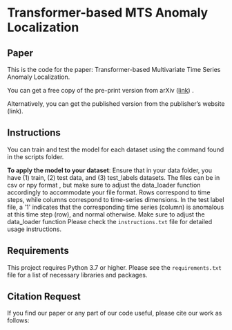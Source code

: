
# Transformer-based MTS Anomaly Localization

## Paper
This is the code for the paper: Transformer-based Multivariate Time Series  Anomaly Localization.

You can get a free copy of the pre-print version from arXiv ([link](https://arxiv.org/abs/2501.08628)) .

Alternatively, you can get the published version from the publisher’s website (link).
## Instructions
You can train and test the model for each dataset using the command found in the scripts folder.

**To apply the model to your dataset**: Ensure that in your data folder, you have (1) train, (2) test data, and (3) test_labels datasets. The files can be in csv or npy format , but make sure to adjust the data_loader function accordingly to accommodate your file format. Rows correspond to time steps, while columns correspond to time-series dimensions. In the test label file, a '1' indicates that the corresponding time series (column) is anomalous at this time step (row), and normal otherwise. Make sure to adjust the data_loader function 
Please check the `instructions.txt` file for detailed usage instructions.

## Requirements
This project requires Python 3.7 or higher. Please see the `requirements.txt` file for a list of necessary libraries and packages.

## Citation Request
If you find our paper or any part of our code useful, please cite our work as follows:

